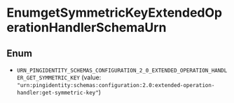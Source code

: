 

# EnumgetSymmetricKeyExtendedOperationHandlerSchemaUrn

## Enum


* `URN_PINGIDENTITY_SCHEMAS_CONFIGURATION_2_0_EXTENDED_OPERATION_HANDLER_GET_SYMMETRIC_KEY` (value: `"urn:pingidentity:schemas:configuration:2.0:extended-operation-handler:get-symmetric-key"`)



